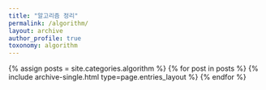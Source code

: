 ```yaml
---
title: "알고리즘 정리"
permalink: /algorithm/
layout: archive
author_profile: true
toxonomy: algorithm
---
```


{% assign posts = site.categories.algorithm %}
{% for post in posts %} {% include archive-single.html type=page.entries_layout %} {% endfor %}
